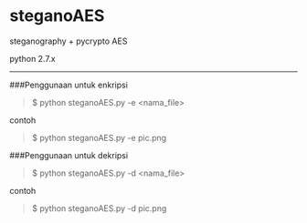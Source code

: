 # steganoAES
steganography + pycrypto AES

python 2.7.x

---

###Penggunaan untuk enkripsi
> $ python steganoAES.py -e \<nama_file\>

contoh 
> $ python steganoAES.py -e pic.png

###Penggunaan untuk dekripsi
> $ python steganoAES.py -d \<nama_file\>

contoh 
> $ python steganoAES.py -d pic.png


